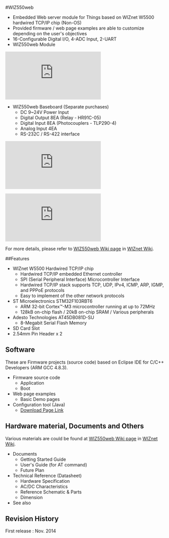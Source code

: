#WIZ550web
- Embedded Web server module for Things based on WIZnet W5500 hardwired TCP/IP chip (Non-OS)
- Provided firmware / web page examples are able to customize depending on the user's objectives
- 16-Configurable Digital I/O, 4-ADC Input, 2-UART
- WIZ550web Module
<!-- WIZ550web pic -->
![WIZ550web](http://wizwiki.net/wiki/lib/exe/fetch.php?media=products:wiz550web:wiz550web_front.png "WIZ550web")

- WIZ550web Baseboard (Separate purchases)
  - DC 9~24V Power Input
  - Digital Output 8EA (Relay - HR91C-05)
  - Digital Input 8EA (Photocouplers - TLP290-4)
  - Analog Input 4EA
  - RS-232C / RS-422 interface
<!-- WIZ550web Baseboard pic -->
![WIZ550web Baseboard](http://wizwiki.net/wiki/lib/exe/fetch.php?media=products:wiz550web:wiz550web_baseboard_front.png "WIZ550web Baseboard")

![WIZ550web EVB](http://wizwiki.net/wiki/lib/exe/fetch.php?media=products:wiz550web:wiz550web_evb_side.png "WIZ550web EVB")

For more details, please refer to [WIZ550web Wiki page](http://wizwiki.net/wiki/doku.php?id=products:w5500:wiz550web) in [WIZnet Wiki](http://wizwiki.net).

##Features
- WIZnet W5500 Hardwired TCP/IP chip
  - Hardwired TCP/IP embedded Ethernet controller
  - SPI (Serial Peripheral Interface) Microcontroller Interface
  - Hardwired TCP/IP stack supports TCP, UDP, IPv4, ICMP, ARP, IGMP, and PPPoE protocols
  - Easy to implement of the other network protocols
- ST Microelectronics STM32F103RBT6
  - ARM 32-bit Cortex™-M3 microcontroller running at up to 72MHz
  - 128kB on-chip flash / 20kB on-chip SRAM / Various peripherals
- Adesto Technologies AT45DB081D-SU
  - 8-Megabit Serial Flash Memory 
- SD Card Slot
- 2.54mm Pin Header x 2


## Software
These are Firmware projects (source code) based on Eclipse IDE for C/C++ Developers (ARM GCC 4.8.3).
- Firmware source code
  - Application
  - Boot
- Web page examples
  - Basic Demo pages
- Configuration tool (Java)
  - [Download Page Link](http://wizwiki.net/wiki/doku.php?id=products:wiz550web:wiz550web_download)

## Hardware material, Documents and Others
Various materials are could be found at [WIZ550web Wiki page](http://wizwiki.net/wiki/doku.php?id=products:wiz550web) in [WIZnet Wiki](http://wizwiki.net).

- Documents
  - Getting Started Guide
  - User's Guide (for AT command)
  - Future Plan
- Technical Reference (Datasheet)
  - Hardware Specification
  - AC/DC Characteristics
  - Reference Schematic & Parts
  - Dimension
- See also 


## Revision History
First release : Nov. 2014
